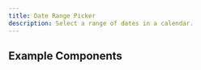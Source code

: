 ```yaml
---
title: Date Range Picker
description: Select a range of dates in a calendar.
---
```


<script>
	import { Preview } from '$docs/components'
	export let snippets
	export let previews
</script>

## Example Components
